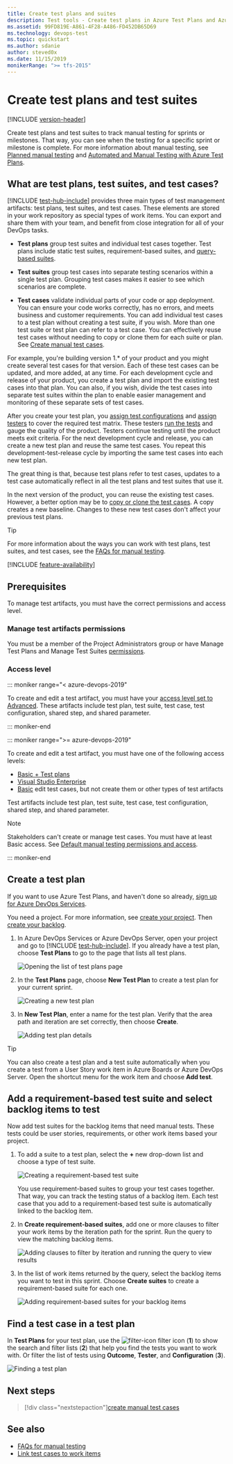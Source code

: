 ```yaml
---
title: Create test plans and suites
description: Test tools - Create test plans in Azure Test Plans and Azure DevOps Server to make sure each of the deliverables meets your users needs
ms.assetid: 99FD819E-A861-4F28-A486-FD452DB65D69
ms.technology: devops-test
ms.topic: quickstart
ms.author: sdanie
author: steved0x
ms.date: 11/15/2019
monikerRange: ">= tfs-2015"
---
```


# Create test plans and test suites

[!INCLUDE [version-header](includes/version-header.md)]

Create test plans and test suites to track manual testing for sprints or milestones.
That way, you can see when the testing for a specific sprint or milestone is complete.
For more information about manual testing, see [Planned manual testing](overview.md#planned-manual-testing) and [Automated and Manual Testing with Azure Test Plans](https://www.youtube.com/watch?v=LF0hmSysWCg).

<a name="testplans"></a>

## What are test plans, test suites, and test cases?

[!INCLUDE [test-hub-include](includes/test-hub-include.md)] provides three main types of test management artifacts: test plans, test suites, and test cases.
These elements are stored in your work repository as special types of work items.
You can export and share them with your team, and benefit from close integration for all of your DevOps tasks.

- **Test plans** group test suites and individual test cases together.
  Test plans include static test suites, requirement-based suites, and [query-based suites](reference-qa.md#query-based-suites).

- **Test suites** group test cases into separate testing scenarios within a single test plan.
  Grouping test cases makes it easier to see which scenarios are complete.

- **Test cases** validate individual parts of your code or app deployment.
  You can ensure your code works correctly, has no errors, and meets business and customer requirements.
  You can add individual test cases to a test plan without creating a test suite, if you wish.
  More than one test suite or test plan can refer to a test case.
  You can effectively reuse test cases without needing to copy or clone them for each suite or plan.
  See [Create manual test cases](create-test-cases.md).

For example, you're building version 1.\* of your product and you might create several test cases for that version.
Each of these test cases can be updated, and more added, at any time.
For each development cycle and release of your product, you create a test plan and import the existing test cases into that plan.
You can also, if you wish, divide the test cases into separate test suites within the plan to enable easier management and monitoring of these separate sets of test cases.

After you create your test plan, you [assign test configurations](test-different-configurations.md) and [assign testers](create-test-cases.md#assign-testers) to cover the required test matrix.
These testers [run the tests](run-manual-tests.md) and gauge the quality of the product.
Testers continue testing until the product meets exit criteria.
For the next development cycle and release, you can create a new test plan and reuse the same test cases.
You repeat this development-test-release cycle by importing the same test cases into each new test plan.

The great thing is that, because test plans refer to test cases, updates to a test case automatically reflect in all the test plans and test suites that use it.

In the next version of the product, you can reuse the existing test cases.
However, a better option may be to [copy or clone the test cases](reference-qa.md#creating-manual-test-cases). A copy creates a new baseline. Changes to these new test cases don't affect your previous test plans.

> [!TIP]
> For more information about the ways you can work with test plans, test suites, and test cases, see the [FAQs for manual testing](reference-qa.md#testplans).

[!INCLUDE [feature-availability](includes/feature-availability.md)]

## Prerequisites

To manage test artifacts, you must have the correct permissions and access level.

### Manage test artifacts permissions

You must be a member of the Project Administrators group or have Manage Test Plans and Manage Test Suites [permissions](../organizations/security/set-permissions-access-work-tracking.md).

### Access level

::: moniker range="< azure-devops-2019"

To create and edit a test artifact, you must have your [access level set to Advanced](../organizations/security/access-levels.md).
These artifacts include test plan, test suite, test case, test configuration, shared step, and shared parameter.

::: moniker-end

::: moniker range=">= azure-devops-2019"

To create and edit a test artifact, you must have one of the following access levels:

- [Basic + Test plans](../organizations/security/access-levels.md)
- [Visual Studio Enterprise](../organizations/security/access-levels.md)
- [Basic](../organizations/security/access-levels.md) edit test cases, but not create them or other types of test artifacts

Test artifacts include test plan, test suite, test case, test configuration, shared step, and shared parameter.

> [!NOTE]
> Stakeholders can't create or manage test cases. You must have at least Basic access.
> See [Default manual testing permissions and access](manual-test-permissions.md).

::: moniker-end

<a name="testplan"></a>

## Create a test plan

If you want to use Azure Test Plans, and haven't done so already, [sign up for Azure DevOps Services](https://visualstudio.microsoft.com/products/visual-studio-team-services-vs).

You need a project. For more information, see [create your project](../organizations/accounts/organization-management.md). Then [create your backlog](../boards/backlogs/create-your-backlog.md).

1. In Azure DevOps Services or Azure DevOps Server, open your project and go to [!INCLUDE [test-hub-include](includes/test-hub-include.md)].
   If you already have a test plan, choose **Test Plans** to go to the page that lists all test plans.

   ![Opening the list of test plans page](media/create-a-test-plan/goto-test-plans-page.png)

1. In the **Test Plans** page, choose **New Test Plan** to create a test plan for your current sprint.

   ![Creating a new test plan](media/create-a-test-plan/CreateATestPlan1a.png)

1. In **New Test Plan**, enter a name for the test plan.
   Verify that the area path and iteration are set correctly, then choose **Create**.

   ![Adding test plan details](media/create-a-test-plan/CreateATestPlan2.png)

> [!TIP]
> You can also create a test plan and a test suite automatically when you create a test from a User Story work item in Azure Boards or Azure DevOps Server.
> Open the shortcut menu for the work item and choose **Add test**.

<a name="backlog"></a>

## Add a requirement-based test suite and select backlog items to test

Now add test suites for the backlog items that need manual tests. These tests could be user stories, requirements, or other work items based your project.

1. To add a suite to a test plan, select the **+** new drop-down list and choose a type of test suite.

   ![Creating a requirement-based test suite](media/create-a-test-plan/AddRequirementSuitesToTestPlan.png)

   You use requirement-based suites to group your test cases together.
   That way, you can track the testing status of a backlog item.
   Each test case that you add to a requirement-based test suite is automatically linked to the backlog item.

1. In **Create requirement-based suites**, add one or more clauses to filter your work items by the iteration path for the sprint.
   Run the query to view the matching backlog items.

   ![Adding clauses to filter by iteration and running the query to view results](media/create-a-test-plan/AddRequirementSuitesToTestPlan2.png)

1. In the list of work items returned by the query, select the backlog items you want to test in this sprint.
   Choose **Create suites** to create a requirement-based suite for each one.

   ![Adding requirement-based suites for your backlog items](media/create-a-test-plan/AddRequirementSuitesToTestPlan3.png)

<a name="findplan"></a>

## Find a test case in a test plan

In **Test Plans** for your test plan, use the ![filter-icon](media/create-a-test-plan/filter-icon.png) filter icon (**1**) to show the search and filter lists (**2**) that help you find the tests you want to work with.
Or filter the list of tests using **Outcome**, **Tester**, and **Configuration** (**3**).

![Finding a test plan](media/create-a-test-plan/select-test-plan.png)

## Next steps

> [!div class="nextstepaction"][create manual test cases](create-test-cases.md#test-cases)

## See also

- [FAQs for manual testing](reference-qa.md#testplans)
- [Link test cases to work items](../boards/queries/link-work-items-support-traceability.md)
